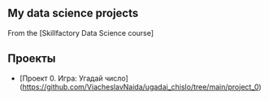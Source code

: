 ## My data science projects
From the [Skillfactory Data Science course]

## Проекты

* [Проект 0. Игра: Угадай число] (https://github.com/ViacheslavNaida/ugadai_chislo/tree/main/project_0)
